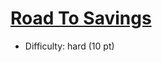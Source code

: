 # [Road To Savings](https://open.kattis.com/problems/roadtosavings)
- Difficulty: hard (10 pt)
        